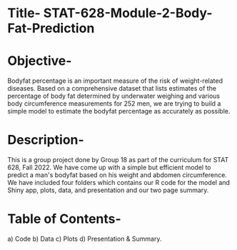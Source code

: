# Title- STAT-628-Module-2-Body-Fat-Prediction

# Objective- 
Bodyfat percentage is an important measure of the risk of weight-related diseases. Based on a comprehensive dataset that lists estimates of the percentage of body fat determined by underwater weighing and various body circumference measurements for 252 men, we are trying to build a simple model to estimate the bodyfat percentage as accurately as possible.

# Description- 
This is a group project done by Group 18 as part of the curriculum for STAT 628, Fall 2022. We have come up with a simple but efficient model to predict a man's bodyfat based on his weight and abdomen circumference. We have included four folders which contains our R code for the model and Shiny app, plots, data, and presentation and our two page summary. 

# Table of Contents- 
a) Code
b) Data
c) Plots
d) Presentation & Summary.

